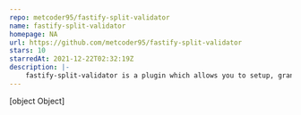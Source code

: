 ```yaml
---
repo: metcoder95/fastify-split-validator
name: fastify-split-validator
homepage: NA
url: https://github.com/metcoder95/fastify-split-validator
stars: 10
starredAt: 2021-12-22T02:32:19Z
description: |-
    fastify-split-validator is a plugin which allows you to setup, granularly, different validator per HTTP part of the request. This works at a route level, doing a fallback into a default validator using the default server config from the instance where the plugin is being installed.
---
```


[object Object]
